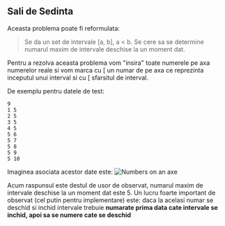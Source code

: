 ## Sali de Sedinta


Aceasta problema poate fi reformulata: 
  > Se da un set de intervale [a, b], a < b. 
  > Se cere sa se determine numarul maxim de intervale deschise la un moment dat. 
  
Pentru a rezolva aceasta problema vom "insira" toate numerele pe axa numerelor reale si vom marca cu [ un numar de pe axa ce reprezinta inceputul unui interval si cu [ sfarsitul de interval.

De exemplu pentru datele de test:
```
9
1 5
2 5
3 5
4 5
5 6
5 7
5 8
5 9
5 10
```
Imaginea asociata acestor date este:
![Numbers on an axe](https://raw.githubusercontent.com/SAlexandru/iTec/master/HighSchool/SaliDeSedinta/intervals.png)

Acum raspunsul este destul de usor de observat, numarul maxim de intervale deschise la un moment dat este 5. 
Un lucru foarte important de observat (cel putin pentru implementare) este: daca la acelasi numar se deschid si inchid intervale trebuie **numarate prima data cate intervale se inchid, apoi sa se numere cate se deschid**
